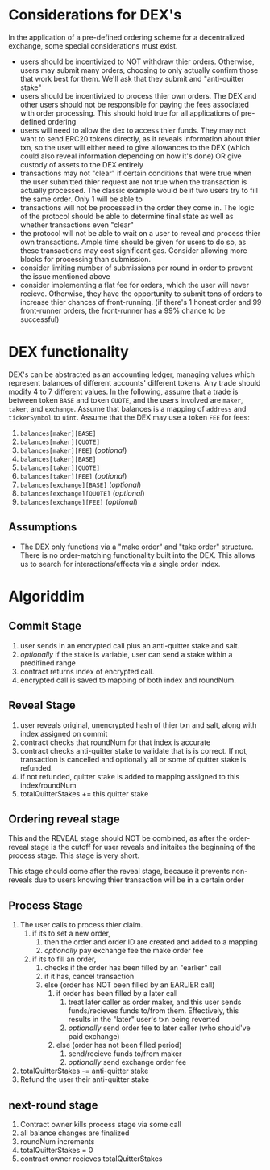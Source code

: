 # Considerations for DEX's

In the application of a pre-defined ordering scheme for a decentralized exchange, some special considerations must exist. 
- users should be incentivized to NOT withdraw thier orders. Otherwise, users may submit many orders, choosing to only actually confirm those that work best for them. We'll ask that they submit and "anti-quitter stake"
- users should be incentivized to process thier own orders. The DEX and other users should not be responsible for paying the fees associated with order processing. This should hold true for all applications of pre-defined ordering
- users will need to allow the dex to access thier funds. They may not want to send ERC20 tokens directly, as it reveals information about thier txn, so the user will either need to give allowances to the DEX (which could also reveal information depending on how it's done) OR give custody of assets to the DEX entirely
- transactions may not "clear" if certain conditions that were true when the user submitted thier request are not true when the transaction is actually processed. The classic example would be if two users try to fill the same order. Only 1 will be able to
- transactions will not be processed in the order they come in. The logic of the protocol should be able to determine final state as well as whether transactions even "clear"
- the protocol will not be able to wait on a user to reveal and process thier own transactions. Ample time should be given for users to do so, as these transactions may cost significant gas. Consider allowing more blocks for processing than submission.
- consider limiting number of submissions per round in order to prevent the issue mentioned above
- consider implementing a flat fee for orders, which the user will never recieve. Otherwise, they have the opportunity to submit tons of orders to increase thier chances of front-running. (if there's 1 honest order and 99 front-runner orders, the front-runner has a 99% chance to be successful)

# DEX functionality

DEX's can be abstracted as an accounting ledger, managing values which represent balances of different accounts' different tokens. Any trade should modify 4 to 7 different values. In the following, assume that a trade is between token `BASE` and token `QUOTE`, and the users involved are `maker`, `taker`, and `exchange`. Assume that balances is a mapping of `address` and `tickerSymbol` to `uint`. Assume that the DEX may use a token `FEE` for fees:

1)  `balances[maker][BASE]`
2)  `balances[maker][QUOTE]`
3)  `balances[maker][FEE]`  (*optional*)
4)  `balances[taker][BASE]`
5)  `balances[taker][QUOTE]`
6)  `balances[taker][FEE]`   (*optional*)
7)  `balances[exchange][BASE]`  (*optional*)
8)  `balances[exchange][QUOTE]`   (*optional*)
9)  `balances[exchange][FEE]` (*optional*)

## Assumptions

- The DEX only functions via a "make order" and "take order" structure. There is no order-matching functionality built into the DEX. This allows us to search for interactions/effects via a single order index.

# Algoriddim

## Commit Stage

1)  user sends in an encrypted call plus an anti-quitter stake and salt.
2)  *optionally* if the stake is variable, user can send a stake within a predifined range
3)  contract returns index of encrypted call.
4)  encrypted call is saved to mapping of both index and roundNum.

## Reveal Stage

1)  user reveals original, unencrypted hash of thier txn and salt, along with index assigned on commit
2)  contract checks that roundNum for that index is accurate
3)  contract checks anti-quitter stake to validate that is is correct. If not, transaction is cancelled and optionally all or some of quitter stake is refunded.
4)  if not refunded, quitter stake is added to mapping assigned to this index/roundNum
5)  totalQuitterStakes += this quitter stake

## Ordering reveal stage

This and the REVEAL stage should NOT be combined, as after the order-reveal stage is the cutoff for user reveals and initaites the beginning of the process stage. This stage is very short.

This stage should come after the reveal stage, because it prevents non-reveals due to users knowing thier transaction will be in a certain order

## Process Stage

1) The user calls to process thier claim. 
    1)  if its to set a new order, 
        1)  then the order and order ID are created and added to a mapping
        2)  *optionally* pay exchange fee the make order fee 
    2)  if its to fill an order,
        1)  checks if the order has been filled by an "earlier" call
        2)  if it has, cancel transaction
        3)  else (order has NOT been filled by an EARLIER call)
            1)  if order has been filled by a later call
                1)  treat later caller as order maker, and this user sends funds/recieves funds to/from them. Effectively, this results in the "later" user's txn being reverted
                2)  *optionally* send order fee to later caller (who should've paid exchange)
            2)  else (order has not been filled period)
                1)  send/recieve funds to/from maker
                2)  *optionally* send exchange order fee
2)  totalQuitterStakes -= anti-quitter stake
3)  Refund the user their anti-quitter stake


## next-round stage
1)  Contract owner kills process stage via some call
2)  all balance changes are finalized
3)  roundNum increments
4)  totalQuitterStakes = 0
5)  contract owner recieves totalQuitterStakes


